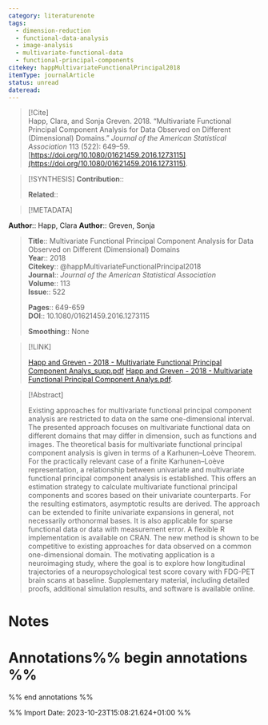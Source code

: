 ```yaml
---
category: literaturenote
tags:
  - dimension-reduction
  - functional-data-analysis
  - image-analysis
  - multivariate-functional-data
  - functional-principal-components
citekey: happMultivariateFunctionalPrincipal2018
itemType: journalArticle
status: unread
dateread:
---
```


> [!Cite]  
> Happ, Clara, and Sonja Greven. 2018. “Multivariate Functional Principal Component Analysis for Data Observed on Different (Dimensional) Domains.” _Journal of the American Statistical Association_ 113 (522): 649–59. [https://doi.org/10.1080/01621459.2016.1273115](https://doi.org/10.1080/01621459.2016.1273115).

> [!SYNTHESIS] 
>**Contribution**::
>
>**Related**:: 
>

> [!METADATA]  
>
**Author**:: Happ, Clara
**Author**:: Greven, Sonja<br>
> **Title**:: Multivariate Functional Principal Component Analysis for Data Observed on Different (Dimensional) Domains    
> **Year**:: 2018     
> **Citekey**:: @happMultivariateFunctionalPrincipal2018    
>**Journal**:: *Journal of the American Statistical Association*    
>**Volume**:: 113    
>**Issue**:: 522     
>    
>    
>     
> **Pages**:: 649-659    
>**DOI**:: 10.1080/01621459.2016.1273115    
>
>**Smoothing**:: None

> [!LINK] 
>
> [Happ and Greven - 2018 - Multivariate Functional Principal Component Analys_supp.pdf](file:///Users/steven/Library/CloudStorage/GoogleDrive-steven.golovkine@ul.ie/My%20Drive/bibliography/Journal%20of%20the%20American%20Statistical%20Association/2018/Happ%20and%20Greven%20-%202018%20-%20Multivariate%20Functional%20Principal%20Component%20Analys_supp.pdf)
> [Happ and Greven - 2018 - Multivariate Functional Principal Component Analys.pdf](file:///Users/steven/Library/CloudStorage/GoogleDrive-steven.golovkine@ul.ie/My%20Drive/bibliography/Journal%20of%20the%20American%20Statistical%20Association/2018/Happ%20and%20Greven%20-%202018%20-%20Multivariate%20Functional%20Principal%20Component%20Analys.pdf).

>[!Abstract]
>
>Existing approaches for multivariate functional principal component analysis are restricted to data on the same one-dimensional interval. The presented approach focuses on multivariate functional data on different domains that may differ in dimension, such as functions and images. The theoretical basis for multivariate functional principal component analysis is given in terms of a Karhunen–Loève Theorem. For the practically relevant case of a finite Karhunen–Loève representation, a relationship between univariate and multivariate functional principal component analysis is established. This offers an estimation strategy to calculate multivariate functional principal components and scores based on their univariate counterparts. For the resulting estimators, asymptotic results are derived. The approach can be extended to finite univariate expansions in general, not necessarily orthonormal bases. It is also applicable for sparse functional data or data with measurement error. A flexible R implementation is available on CRAN. The new method is shown to be competitive to existing approaches for data observed on a common one-dimensional domain. The motivating application is a neuroimaging study, where the goal is to explore how longitudinal trajectories of a neuropsychological test score covary with FDG-PET brain scans at baseline. Supplementary material, including detailed proofs, additional simulation results, and software is available online.
>>


# Notes<br>
# Annotations%% begin annotations %%  
 
  
  
 
  
%% end annotations %%

%% Import Date: 2023-10-23T15:08:21.624+01:00 %%
